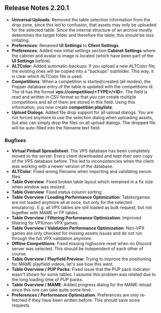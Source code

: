 ## Release Notes 2.20.1

- **Universal Uploads**: Removed the table selection information from the drop zone, since this led to confusion, that assets may only be uploaded for the selected table. Since the internal structure of an archive mostly determines the target folder and therefore the table, this should be less irritating.
- **Preferences**: Renamed **UI Settings** to **Client Settings**.
- **Preferences**: Added new initial settings section **Cabinet Settings** where the cabinet and avatar is image is located (which have been part of the **UI Settings** before).
- **ALTColor**: Added automatic-backups: If you upload a new ALTColor file, the existing ones will be copied into a "backups" subfolder. This way, it is clear which ALTColor file is used.
- **Competitions**: When a competition is started/created (all modes), the Popper database entry of the table is updated with the competitions id. The id has the format **vps://competition/\<TYPE\>/\<ID\>**. The field is read and written in CSV format so that you can create multiple competitions and all of them are stored in this field. Using this information, you now create **competition playlists**.
- **Upload Dialogs**: Added file drop support for all upload dialogs. You are not forced anymore to use the selection dialog when uploading assets, but also can simply drop the files on all upload dialogs. The dropped file will be auto-filled into the filename text field.

### Bugfixes

- **Virtual Pinball Spreadsheet**: The VPS database has been completely moved to the server. Every client downloaded and kept their own copy of the VPS database before. This led to inconsistencies when the client was working with a newer version of the database.
- **ALTColor**: Fixed wrong filename when importing and validating serum files.
- **Table Overview**: Fixed broken table layout which remained in a fix size when window was resized.
- **Table Overview**: Fixed status column sorting.
- **Table Overview / Loading Performance Optimization**: Tables/games are not loaded anymore all at once, but only for the selected emulator(s). E.g. all VPX tables are still loaded as bulk request, but not together with MAME or FP tables. 
- **Table Overview / Filtering Performance Optimization**: Improved filtering for VPX/non-VPX games.
- **Table Overview / Validation Performance Optimization**: Non-VPX games are only checked for missing assets issues and do not run through the full VPX validation anymore.
- **Offline Competitions**: Fixed missing highscore reset when no Discord server was selected. This should be independent of each other of course.
- **Table Overview / Playfield Preview**: Trying to improve the positioning for MAME playfield videos, let's see how this went.
- **Table Overview / PUP Packs**: Fixed issue that the PUP pack indicator wasn't shown for some tables. I assume this problem was related due to the long loading time of PUP packs.
- **Table Overview / MAME**: Added progress dialog for the MAME reload since this one can take quite some time.
- **Preferences / Performance Optimization**: Preferences are only re-fetched if they have been written before. This should save some requests.